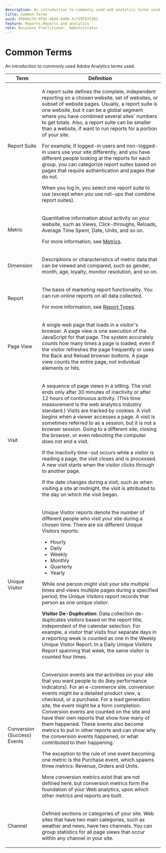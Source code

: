 ```yaml
---
description: An introduction to commonly used web analytics terms used in marketing reports.
title: Common Terms
uuid: 0560dc7d-9f92-46d4-848b-3cf297073382
feature: Reports,Reports and analytics
role: Business Practitioner, Administrator
---
```


# Common Terms

An introduction to commonly used Adobe Analytics terms used.

<table id="table_58F5D292485F45F9902B372E4E1E3103"> 
 <thead> 
  <tr> 
   <th colname="col1" class="entry"> Term </th> 
   <th colname="col2" class="entry"> Definition </th> 
  </tr> 
 </thead>
 <tbody> 
  <tr> 
   <td colname="col1"> <p> Report Suite </p> </td> 
   <td colname="col2"> <p>A report suite defines the complete, independent reporting on a chosen website, set of websites, or subset of website pages. Usually, a report suite is one website, but it can be a global segment where you have combined several sites' numbers to get totals. Also, a report suite can be smaller than a website, if want to run reports for a portion of your site. </p> <p>For example, if logged-in users and non-logged-in users use your site differently, and you have different people looking at the reports for each group, you can categorize report suites based on pages that require authentication and pages that do not. </p> <p>When you log in, you select one report suite to use (except when you use roll-ups that combine report suites). </p> </td> 
  </tr> 
  <tr> 
   <td> <p>Metric </p> </td> 
   <td> <p>Quantitative information about activity on your website, such as Views, Click-throughs, Reloads, Average Time Spent, Date, Units, and so on. </p> <p>For more information, see <a href="/help/analyze/reports-analytics/metrics.md">Metrics</a>. </p> </td> 
  </tr> 
  <tr> 
   <td> <p> Dimension </p> </td> 
   <td> <p>Descriptions or characteristics of metric data that can be viewed and compared, such as gender, month, age, loyalty, monitor resolution, and so on. </p> </td> 
  </tr> 
  <tr> 
   <td> <p> Report </p> </td> 
   <td> <p>The basis of marketing report functionality. You can run online reports on all data collected. </p> <p>For more information, see <a href="/help/analyze/reports-analytics/reports.md"> Report Types</a>. </p> </td> 
  </tr> 
  <tr> 
   <td> <p> Page View </p> </td> 
   <td> <p>A single web page that loads in a visitor's browser. A page view is one execution of the JavaScript for that page. The system accurately counts how many times a page is loaded, even if the visitor refreshes the page frequently or uses the <span class="uicontrol"> Back</span> and <span class="uicontrol"> Reload</span> browser buttons. A page view counts the entire page, not individual elements or hits. </p> </td> 
  </tr> 
  <tr> 
   <td> <p>Visit </p> </td> 
   <td> <p>A sequence of page views in a sitting. The visit ends only after 30 minutes of inactivity or after 12 hours of continuous activity. (This time measurement is the web analytics industry standard.) Visits are tracked by cookies. A visit begins when a viewer accesses a page. A visit is sometimes referred to as a <span class="term"> session</span>, but it is not a browser session. Going to a different site, closing the browser, or even rebooting the computer does not end a visit. </p> <p> If the inactivity time-out occurs while a visitor is reading a page, the visit closes and is processed. A new visit starts when the visitor clicks through to another page. </p> <p>If the date changes during a visit, such as when visiting a site at midnight, the visit is attributed to the day on which the visit began. </p> </td> 
  </tr> 
  <tr> 
   <td> <p> Unique Visitor </p> </td> 
   <td> <p>Unique Visitor reports denote the number of different people who visit your site during a chosen time. There are six different Unique Visitors reports: </p> 
    <ul id="ul_863B8DE8B9E74DE4A93C2C2931EEFB6D"> 
     <li id="li_21C835B71EF64B4DA821B674416C8B85">Hourly </li> 
     <li id="li_36A498AE7D7A455C8DEB3AA0F025B597">Daily </li> 
     <li id="li_30F26F8DAC664E1FA823B7BDDB7B0F8B">Weekly </li> 
     <li id="li_09263F6B1E114A8DB477793B560A0417">Monthly </li> 
     <li id="li_A0B2CA3D44564045B02B55AF6E392F76">Quarterly </li> 
     <li id="li_296BC5B02921460690F35128B1192800">Yearly </li> 
    </ul> <p>While one person might visit your site multiple times and views multiple pages during a specified period, the Unique Visitors report records that person as one unique visitor. </p> <p> <b>Visitor De-Duplication</b>: Data collection de-duplicates visitors based on the report title, independent of the calendar selection. For example, a visitor that visits four separate days in a reporting week is counted as one in the <span class="wintitle"> Weekly Unique Visitor Report</span>. In a <span class="wintitle"> Daily Unique Visitors Report</span> spanning that week, the same visitor is counted four times. </p> </td> 
  </tr> 
  <tr> 
   <td> <p>Conversion (Success) Events </p> </td> 
   <td> <p>Conversion events are the activities on your site that you want people to do (key performance indicators). For an e-commerce site, conversion events might be a detailed product view, a checkout, or a purchase. For a lead generation site, the event might be a form completion. Conversion events are counted on the site and have their own reports that show how many of them happened. These events also become metrics to put in other reports and can show why the conversion events happened, or what contributed to their happening. </p> <p>The exception to the rule of one event becoming one metric is the Purchase event, which spawns three metrics: Revenue, Orders and Units. </p> <p>More conversion metrics exist that are not defined here, but conversion metrics form the foundation of your Web analytics, upon which other metrics and reports are built. </p> </td> 
  </tr> 
  <tr> 
   <td> <p>Channel </p> </td> 
   <td> <p> Defined sections or categories of your site. Web sites that have two main categories, such as <span class="term"> weather</span> and <span class="term"> news</span>, have two channels. You can group statistics for all page views that occur within any channel in your site. </p> </td> 
  </tr> 
 </tbody> 
</table>

